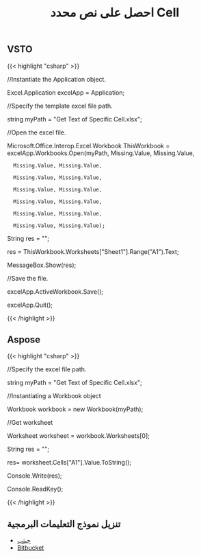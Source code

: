 ﻿---
title: احصل على نص محدد Cell
type: docs
weight: 130
url: /ar/net/get-text-of-specific-cell/
---
## **VSTO**
{{< highlight "csharp" >}}

 //Instantiate the Application object.

Excel.Application excelApp = Application;

//Specify the template excel file path.

string myPath = "Get Text of Specific Cell.xlsx";

//Open the excel file.

Microsoft.Office.Interop.Excel.Workbook ThisWorkbook = excelApp.Workbooks.Open(myPath, Missing.Value, Missing.Value,

	  Missing.Value, Missing.Value,

	  Missing.Value, Missing.Value,

	  Missing.Value, Missing.Value,

	  Missing.Value, Missing.Value,

	  Missing.Value, Missing.Value,

	  Missing.Value, Missing.Value);

String res = "";

res = ThisWorkbook.Worksheets["Sheet1"].Range("A1").Text;

MessageBox.Show(res);

//Save the file.

excelApp.ActiveWorkbook.Save();

excelApp.Quit();

{{< /highlight >}}
## **Aspose**
{{< highlight "csharp" >}}

 //Specify the excel file path.

string myPath = "Get Text of Specific Cell.xlsx";

//Instantiating a Workbook object

Workbook workbook = new Workbook(myPath);

//Get worksheet

Worksheet worksheet = workbook.Worksheets[0];

String res = "";

res= worksheet.Cells["A1"].Value.ToString();

Console.Write(res);

Console.ReadKey();


{{< /highlight >}}
## **تنزيل نموذج التعليمات البرمجية**
- [جيثب](https://github.com/asposemarketplace/Aspose_for_VSTO/releases/download/Aspose.Cells1.1/Get.Text.of.Specific.Cell.Aspose.Cells.zip)
- [Bitbucket](https://bitbucket.org/asposemarketplace/aspose-for-vsto/wiki/Get%20Text%20of%20Specific%20Cell)
